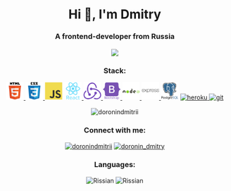   <h1 align="center">Hi 👋, I'm Dmitry </h1>
<h3 align="center">A frontend-developer from Russia</h3>

<p align="center"><img width="450px" align="center" src="https://camo.githubusercontent.com/cae12fddd9d6982901d82580bdf321d81fb299141098ca1c2d4891870827bf17/68747470733a2f2f6d69726f2e6d656469756d2e636f6d2f6d61782f313336302f302a37513379765349765f7430696f4a2d5a2e676966"/></p>

<h3 align="center">Stack:</h3>
<p align="center"> <a href="https://www.w3.org/html/" target="_blank" rel="noreferrer"> <img src="https://raw.githubusercontent.com/devicons/devicon/master/icons/html5/html5-original-wordmark.svg" alt="html5" width="40" height="40"/> </a> <a href="https://www.w3schools.com/css/" target="_blank" rel="noreferrer"> <img src="https://raw.githubusercontent.com/devicons/devicon/master/icons/css3/css3-original-wordmark.svg" alt="css3" width="40" height="40"/> </a> <a href="https://developer.mozilla.org/en-US/docs/Web/JavaScript" target="_blank" rel="noreferrer"> <img src="https://raw.githubusercontent.com/devicons/devicon/master/icons/javascript/javascript-original.svg" alt="javascript" width="40" height="40"/></a> <a href="https://reactjs.org/" target="_blank" rel="noreferrer"> <img src="https://raw.githubusercontent.com/devicons/devicon/master/icons/react/react-original-wordmark.svg" alt="react" width="40" height="40"/> </a> <a href="https://redux.js.org" target="_blank" rel="noreferrer"> <img src="https://raw.githubusercontent.com/devicons/devicon/master/icons/redux/redux-original.svg" alt="redux" width="40" height="40"/> </a> <a href="https://getbootstrap.com" target="_blank" rel="noreferrer"> <img src="https://raw.githubusercontent.com/devicons/devicon/master/icons/bootstrap/bootstrap-plain-wordmark.svg" alt="bootstrap" width="40" height="40"/> </a> <a href="https://nodejs.org" target="_blank" rel="noreferrer"> <img src="https://raw.githubusercontent.com/devicons/devicon/master/icons/nodejs/nodejs-original-wordmark.svg" alt="nodejs" width="40" height="40"/> </a> <a href="https://expressjs.com" target="_blank" rel="noreferrer"> <img src="https://raw.githubusercontent.com/devicons/devicon/master/icons/express/express-original-wordmark.svg" alt="express" width="40" height="40"/> </a> <a href="https://www.postgresql.org" target="_blank" rel="noreferrer"> <img src="https://raw.githubusercontent.com/devicons/devicon/master/icons/postgresql/postgresql-original-wordmark.svg" alt="postgresql" width="40" height="40"/></a> <a href="https://heroku.com" target="_blank" rel="noreferrer"> <img src="https://www.vectorlogo.zone/logos/heroku/heroku-icon.svg" alt="heroku" width="40" height="40"/> </a> <a href="https://git-scm.com/" target="_blank" rel="noreferrer"> <img src="https://www.vectorlogo.zone/logos/git-scm/git-scm-icon.svg" alt="git" width="40" height="40"/> </a>  </p>

<p align="center"><img align="center" src="https://github-readme-stats.vercel.app/api?username=doronindmitrii&show_icons=true&locale=en" alt="doronindmitrii" /></p>

<h3 align="center">Connect with me:</h3>
<p align="center">
<a href="https://t.me/doronindmitrii" target="blank"><img align="center" src="https://upload.wikimedia.org/wikipedia/commons/thumb/8/83/Telegram_2019_Logo.svg/80px-Telegram_2019_Logo.svg.png" alt="doronindmitrii" height="40" width="40" /></a>
<a href="https://wa.me/79602300994" target="blank"><img align="center" src="https://deli-yug.ru/wp-content/uploads/2020/04/whatsapp.png" alt="doronin_dmitry" height="40" width="40" /></a>

</p>
<p align="left">
</p>
<h3 align="center">Languages:</h3>

<p align="center"><img align="center" src="https://upload.wikimedia.org/wikipedia/commons/thumb/a/ac/Nuvola_Russian_flag.svg/640px-Nuvola_Russian_flag.svg.png" width="40" height="40" alt="Rissian"/> <img align="center" src="https://encrypted-tbn0.gstatic.com/images?q=tbn:ANd9GcRAdN0tVO9XLJQ9BIx-a9IILwPCvR44z-xuUQ&usqp=CAU" width="40" height="40" alt="Rissian"/></p>


